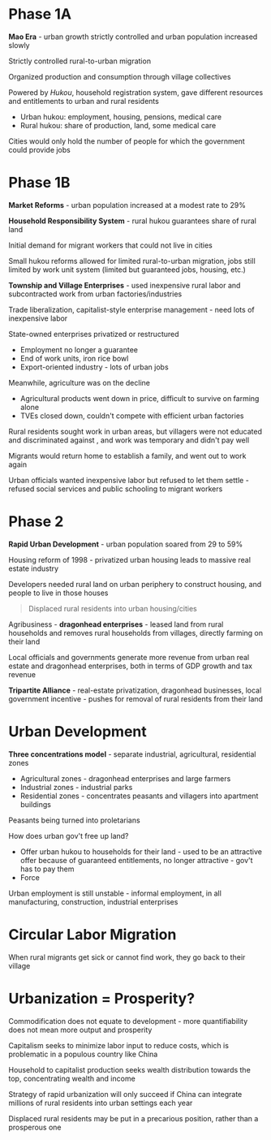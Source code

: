 # Phase 1A

**Mao Era** - urban growth strictly controlled and urban population increased slowly

Strictly controlled rural-to-urban migration

Organized production and consumption through village collectives

Powered by *Hukou*, household registration system, gave different resources and entitlements to urban and rural residents

- Urban hukou: employment, housing, pensions, medical care
- Rural hukou: share of production, land, some medical care

Cities would only hold the number of people for which the government could provide jobs

# Phase 1B

**Market Reforms** - urban population increased at a modest rate to 29%

**Household Responsibility System** - rural hukou guarantees share of rural land

Initial demand for migrant workers that could not live in cities

Small hukou reforms allowed for limited rural-to-urban migration, jobs still limited by work unit system (limited but guaranteed jobs, housing, etc.)

**Township and Village Enterprises** - used inexpensive rural labor and subcontracted work from urban factories/industries

Trade liberalization, capitalist-style enterprise management - need lots of inexpensive labor

State-owned enterprises privatized or restructured

- Employment no longer a guarantee
- End of work units, iron rice bowl
- Export-oriented industry - lots of urban jobs

Meanwhile, agriculture was on the decline

- Agricultural products went down in price, difficult to survive on farming alone
- TVEs closed down, couldn't compete with efficient urban factories

Rural residents sought work in urban areas, but villagers were not educated and discriminated against , and work was temporary and didn't pay well

Migrants would return home to establish a family, and went out to work again

Urban officials wanted inexpensive labor but refused to let them settle - refused social services and public schooling to migrant workers

# Phase 2

**Rapid Urban Development** - urban population soared from 29 to 59%

Housing reform of 1998 - privatized urban housing leads to massive real estate industry

Developers needed rural land on urban periphery to construct housing, and people to live in those houses

> Displaced rural residents into urban housing/cities

Agribusiness - **dragonhead enterprises** - leased land from rural households and removes rural households from villages, directly farming on their land

Local officials and governments generate more revenue from urban real estate and dragonhead enterprises, both in terms of GDP growth and tax revenue

**Tripartite Alliance** - real-estate privatization, dragonhead businesses, local government incentive - pushes for removal of rural residents from their land
# Urban Development

**Three concentrations model** - separate industrial, agricultural, residential zones

- Agricultural zones - dragonhead enterprises and large farmers
- Industrial zones - industrial parks
- Residential zones - concentrates peasants and villagers into apartment buildings

Peasants being turned into proletarians

How does urban gov't free up land?

- Offer urban hukou to households for their land - used to be an attractive offer because of guaranteed entitlements, no longer attractive - gov't has to pay them
- Force

Urban employment is still unstable - informal employment, in all manufacturing, construction, industrial enterprises

# Circular Labor Migration

When rural migrants get sick or cannot find work, they go back to their village

# Urbanization = Prosperity?

Commodification does not equate to  development - more quantifiability does not mean more output and prosperity

Capitalism seeks to minimize labor input to reduce costs, which is problematic in a populous country like China

Household to capitalist production seeks wealth distribution towards the top, concentrating wealth and income

Strategy of rapid urbanization will only succeed if China can integrate millions of rural residents into urban settings each year

Displaced rural residents may be put in a precarious position, rather than a prosperous one

